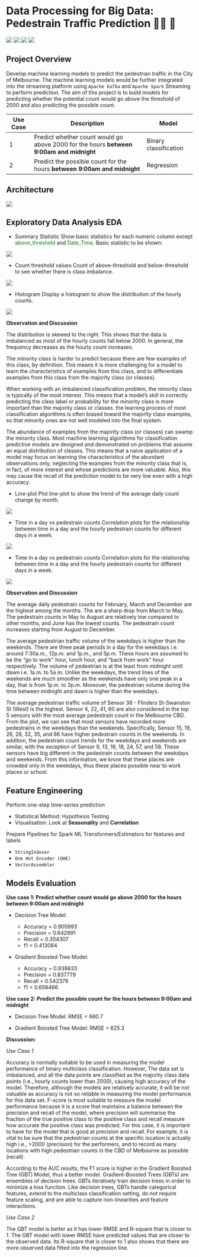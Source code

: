 # Data Processing for Big Data: Pedestrain Traffic Prediction :walking_man: :vertical_traffic_light:
![](https://img.shields.io/badge/Author-SinYee-informational?style=flat&logo=<LOGO_NAME>&logoColor=white&color=2bbc8a) ![](https://img.shields.io/badge/Tool-PySpark-informational?style=flat&logo=<LOGO_NAME>&logoColor=white&color=2bbc8a) ![](https://img.shields.io/badge/Tool-MLlib-informational?style=flat&logo=<LOGO_NAME>&logoColor=white&color=2bbc8a) ![](https://img.shields.io/badge/Tool-Pandas-informational?style=flat&logo=<LOGO_NAME>&logoColor=white&color=2bbc8a)
## Project Overview
Develop machine learning models to predict the pedestrian traffic in the City of Melbourne. The machine learning models would be further integrated into the streaming platform using `Apache Kafka` and `Apache Spark` Streaming to perform prediction. The aim of this project is to build models for predicting whether the potential count would go above the threshold of 2000 and also predicting the possible count.

| Use Case | Description | Model |
| --- | ----------- | --- |
| 1 | Predict whether count would go above 2000 for the hours **between 9:00am and midnight** | Binary classification|
| 2 | Predict the possible count for the hours **between 9:00am and midnight** | Regression |

## Architecture
![](https://github.com/sinyeen/Pedestrain_Traffic_Prediction_BigData/blob/main/Images/Arch.JPG)

## Exploratory Data Analysis EDA
* Summary Statistic
Show basic statistics for each numeric column except <span style="color: green;">above_threshold</span> and <span style="color: green;">Date_Time</span>. Basic statistic to be shown:

![](https://github.com/sinyeen/Pedestrain_Traffic_Prediction_BigData/blob/main/Images/sum%20stats.JPG)

* Count threshold values
Count of above-threshold and below-threshold to see whether there is class imbalance.

![](https://github.com/sinyeen/Pedestrain_Traffic_Prediction_BigData/blob/main/Images/count%20no.JPG)

* Histogram
Display a histogram to show the distribution of the hourly counts. 

![](https://github.com/sinyeen/Pedestrain_Traffic_Prediction_BigData/blob/main/Images/histogram.JPG)

**Observation and Discussion**

The distribution is skewed to the right. This shows that the data is imbalanced as most of the hourly counts fall below 2000. In general, the frequency decreases as the hourly count increases.

The minority class is harder to predict because there are few examples of this class, by definition. This means it is more challenging for a model to learn the characteristics of examples from this class, and to differentiate examples from this class from the majority class (or classes). 

When working with an imbalanced classification problem, the minority class is typically of the most interest. This means that a model’s skill in correctly predicting the class label or probability for the minority class is more important than the majority class or classes. the learning process of most classification algorithms is often biased toward the majority class examples, so that minority ones are not well modeled into the final system.

The abundance of examples from the majority class (or classes) can swamp the minority class. Most machine learning algorithms for classification predictive models are designed and demonstrated on problems that assume an equal distribution of classes. This means that a naive application of a model may focus on learning the characteristics of the abundant observations only, neglecting the examples from the minority class that is, in fact, of more interest and whose predictions are more valuable. Also, this may cause the recall of the prediction model to be very low even with a high accuracy. 

* Line-plot
Plot line-plot to show the trend of the average daily count change by month. 

![](https://github.com/sinyeen/Pedestrain_Traffic_Prediction_BigData/blob/main/Images/line%20plot.JPG)

* Time in a day vs pedestrain counts
Correlation plots for the relationship between time in a day and the hourly pedestrain counts for different days in a week.

![](https://github.com/sinyeen/Pedestrain_Traffic_Prediction_BigData/blob/main/Images/trend.JPG)

* Time in a day vs pedestrain counts
Correlation plots for the relationship between time in a day and the hourly pedestrain counts for different days in a week.

![](https://github.com/sinyeen/Pedestrain_Traffic_Prediction_BigData/blob/main/Images/pes%20count.JPG)

**Observation and Discussion**

The average daily pedestrain counts for February, March and December are the highest among the months. The are a sharp drop from March to May. The pedestrain counts in May to August are relatively low compared to other months, and June has the lowest counts. The pedestrain count increases starting from August to December.

The average pedestrian traffic volume of the weekdays is higher than the weekends. There are three peak periods in a day for the weekdays i.e. around 7:30a.m., 12p.m. and 1p.m., and 5p.m. These hours are assumed to be the “go to work" hour, lunch hour, and “back from work" hour respectively. The volume of pedestrian is at the least from midnight until dawn i.e. 1a.m. to 5a.m. Unlike the weekdays, the trend lines of the weekends are much smoother as the weekends have only one peak in a day, that is from 1p.m. to 3p.m. Moreover, the pedestrian volume during the time between midnight and dawn is higher than the weekdays.

The average pedestrian traffic volume of Sensor 38 - Flinders St-Swanston St (West) is the highest. Sensor 4, 22, 41, 60 are also considered in the top 5 sensors with the most average pedestrain count in the Melbourne CBD. From the plot, we can see that most sensors have recorded more pedestrains in the weekdays than the weekends. Specifically, Sensor 15, 19, 26, 28, 32, 35, and 66 have higher pedestrain counts in the weekends. In addition, the pedestrain count trends for the weekdays and weekends are similar, with the exception of Sensor 9, 13, 16, 18, 24, 57, and 58. These sensors have big different in the pedestrain counts between the weekdays and weekends. From this information, we know that these places are crowded only in the weekdays, thus these places possible near to work places or school.

## Feature Engineering
Perform one-step time-series prediction
* Statistical Method: Hypothesis Testing 
* Visualisation: Look at **Seasonality** and **Correlation**

Prepare Pipelines for Spark ML Transformers/Estimators for features and labels
* `StringIndexer`
* `One Hot Encoder (OHE)`
* `VectorAssembler`

## Models Evaluation
**Use case 1: Predict whether count would go above 2000 for the hours between 9:00am and midnight**

* Decision Tree Model:
  * Accuracy = 0.905993
  * Precision = 0.642891
  * Recall = 0.304307
  * f1 = 0.413084 

* Gradient Boosted Tree Model:
  * Accuracy = 0.938833
  * Precision = 0.837779
  * Recall = 0.542379
  * f1 = 0.658466 

**Use case 2: Predict the possible count for the hours between 9:00am and midnight**

* Decision Tree Model: RMSE = 660.7

* Gradient Boosted Tree Model: RMSE = 625.3

**Discussion:**

*Use Case 1* 

Accuracy is normally suitable to be used in measuring the model performance of binary multiclass classification. However, The data set is imbalanced, and all the data points are classified as the majority class data points (i.e., hourly counts lower than 2000), causing high accuracy of the model. Therefore, although the models are relatively accurate, it will be not valuable as accuracy is not so reliable in measuring the model performance for this data set. F-score is most suitable to measure the model performance because it is a score that maintains a balance between the precision and recall of the model, where precision will summarise the fraction of the true positive class to the positive class and recall measure how accurate the positive class was predicted. For this case, it is important to have for the model that is good at precision and recall. For example, it is vital to be sure that the pedestrian counts at the specific location is actually high i.e., >2000 (precision) for the performers, and to record as many locations with high pedestrian counts in the CBD of Melbourne as possible (recall).

According to the AUC results, the F1 score is higher in the Gradient Boosted Tree (GBT) Model, thus a better model. Gradient-Boosted Trees (GBTs) are ensembles of decision trees. GBTs iteratively train decision trees in order to minimize a loss function. Like decision trees, GBTs handle categorical features, extend to the multiclass classification setting, do not require feature scaling, and are able to capture non-linearities and feature interactions.

*Use Case 2*

The GBT model is better as it has lower RMSE and R-square that is closer to 1. The GBT model with lower RMSE have predicted values that are closer to the observed data. Its R-square that is closer to 1 also shows that there are more observed data fitted into the regression line.


